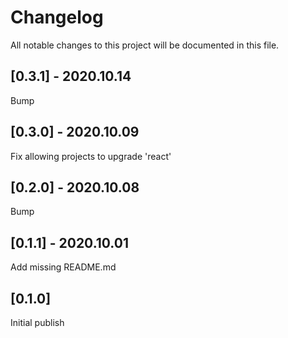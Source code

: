 # Changelog

All notable changes to this project will be documented in this file.

## [0.3.1] - 2020.10.14

Bump

## [0.3.0] - 2020.10.09

Fix allowing projects to upgrade 'react'

## [0.2.0] - 2020.10.08

Bump

## [0.1.1] - 2020.10.01

Add missing README.md

## [0.1.0]

Initial publish
